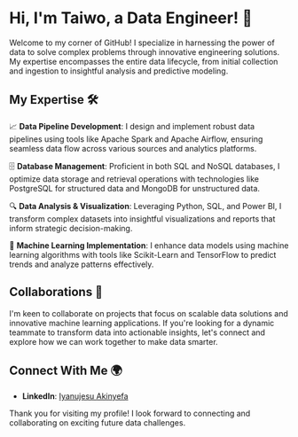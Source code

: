 # Hi, I'm Taiwo, a Data Engineer! 👋

Welcome to my corner of GitHub! I specialize in harnessing the power of data to solve complex problems through innovative engineering solutions. My expertise encompasses the entire data lifecycle, from initial collection and ingestion to insightful analysis and predictive modeling.

## My Expertise 🛠️

📈 **Data Pipeline Development**: I design and implement robust data pipelines using tools like Apache Spark and Apache Airflow, ensuring seamless data flow across various sources and analytics platforms.

🗄️ **Database Management**: Proficient in both SQL and NoSQL databases, I optimize data storage and retrieval operations with technologies like PostgreSQL for structured data and MongoDB for unstructured data.

🔍 **Data Analysis & Visualization**: Leveraging Python, SQL, and Power BI, I transform complex datasets into insightful visualizations and reports that inform strategic decision-making.

🤖 **Machine Learning Implementation**: I enhance data models using machine learning algorithms with tools like Scikit-Learn and TensorFlow to predict trends and analyze patterns effectively.

## Collaborations 🌟

I'm keen to collaborate on projects that focus on scalable data solutions and innovative machine learning applications. If you're looking for a dynamic teammate to transform data into actionable insights, let's connect and explore how we can work together to make data smarter.

## Connect With Me 🌍

- **LinkedIn**: [Iyanujesu Akinyefa](https://www.linkedin.com/in/iyanujesu-akinyefa/)

Thank you for visiting my profile! I look forward to connecting and collaborating on exciting future data challenges.
